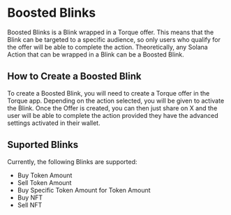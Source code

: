 # Boosted Blinks

Boosted Blinks is a Blink wrapped in a Torque offer. This means that the Blink can be targeted to a specific audience, so only users who qualify for the offer will be able to complete the action. Theoretically, any Solana Action that can be wrapped in a Blink can be a Boosted Blink.

## How to Create a Boosted Blink

To create a Boosted Blink, you will need to create a Torque offer in the Torque app. Depending on the action selected, you will be given to activate the Blink. Once the Offer is created, you can then just share on X and the user will be able to complete the action provided they have the advanced settings activated in their wallet.

## Suported Blinks

Currently, the following Blinks are supported:

* Buy Token Amount
* Sell Token Amount
* Buy Specific Token Amount for Token Amount
* Buy NFT
* Sell NFT
